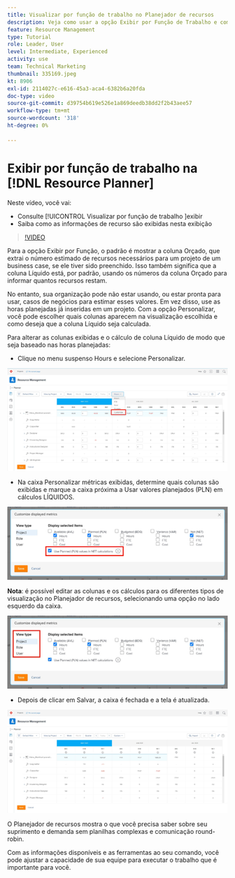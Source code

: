 ```yaml
---
title: Visualizar por função de trabalho no Planejador de recursos
description: Veja como usar a opção Exibir por Função de Trabalho e como as informações de recurso são exibidas nesta exibição.
feature: Resource Management
type: Tutorial
role: Leader, User
level: Intermediate, Experienced
activity: use
team: Technical Marketing
thumbnail: 335169.jpeg
kt: 8906
exl-id: 2114027c-e616-45a3-aca4-6382b6a20fda
doc-type: video
source-git-commit: d39754b619e526e1a869deedb38dd2f2b43aee57
workflow-type: tm+mt
source-wordcount: '318'
ht-degree: 0%

---
```


# Exibir por função de trabalho na [!DNL Resource Planner]

Neste vídeo, você vai:

* Consulte [!UICONTROL Visualizar por função de trabalho ]exibir
* Saiba como as informações de recurso são exibidas nesta exibição


>[!VIDEO](https://video.tv.adobe.com/v/335169/?quality=12)

Para a opção Exibir por Função, o padrão é mostrar a coluna Orçado, que extrai o número estimado de recursos necessários para um projeto de um business case, se ele tiver sido preenchido. Isso também significa que a coluna Líquido está, por padrão, usando os números da coluna Orçado para informar quantos recursos restam.

No entanto, sua organização pode não estar usando, ou estar pronta para usar, casos de negócios para estimar esses valores. Em vez disso, use as horas planejadas já inseridas em um projeto. Com a opção Personalizar, você pode escolher quais colunas aparecem na visualização escolhida e como deseja que a coluna Líquido seja calculada.

Para alterar as colunas exibidas e o cálculo de coluna Líquido de modo que seja baseado nas horas planejadas:

* Clique no menu suspenso Hours e selecione Personalizar.

![Personalizar opção no menu suspenso](assets/NetHours01.png)

* Na caixa Personalizar métricas exibidas, determine quais colunas são exibidas e marque a caixa próxima a Usar valores planejados (PLN) em cálculos LÍQUIDOS.

![Opção Usar valores planejados em cálculos de NET](assets/NetHours02.png)

**Nota**: é possível editar as colunas e os cálculos para os diferentes tipos de visualização no Planejador de recursos, selecionando uma opção no lado esquerdo da caixa.

![Exibir opções de tipo](assets/NetHours03.jpg)

* Depois de clicar em Salvar, a caixa é fechada e a tela é atualizada.

![Ferramenta de planejamento de recursos](assets/NetHours04.jpg)

O Planejador de recursos mostra o que você precisa saber sobre seu suprimento e demanda sem planilhas complexas e comunicação round-robin.

Com as informações disponíveis e as ferramentas ao seu comando, você pode ajustar a capacidade de sua equipe para executar o trabalho que é importante para você.

